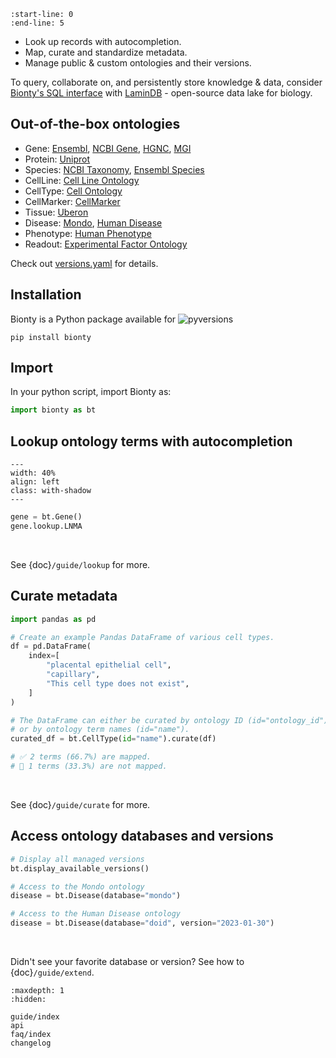 ```{include} ../README.md
:start-line: 0
:end-line: 5
```

- Look up records with autocompletion.
- Map, curate and standardize metadata.
- Manage public & custom ontologies and their versions.

To query, collaborate on, and persistently store knowledge & data, consider [Bionty's SQL interface](https://lamin.ai/docs/lnschema-bionty/) with [LaminDB](https://lamin.ai/docs/) - open-source data lake for biology.

## Out-of-the-box ontologies

- Gene: [Ensembl](https://ensembl.org/), [NCBI Gene](https://www.ncbi.nlm.nih.gov/gene/), [HGNC](https://www.genenames.org/), [MGI](http://www.informatics.jax.org/)
- Protein: [Uniprot](https://www.uniprot.org/)
- Species: [NCBI Taxonomy](https://www.ncbi.nlm.nih.gov/taxonomy/), [Ensembl Species](https://useast.ensembl.org/info/about/species.html)
- CellLine: [Cell Line Ontology](https://github.com/CLO-ontology/CLO)
- CellType: [Cell Ontology](https://obophenotype.github.io/cell-ontology/)
- CellMarker: [CellMarker](http://xteam.xbio.top/CellMarker)
- Tissue: [Uberon](http://obophenotype.github.io/uberon/)
- Disease: [Mondo](https://mondo.monarchinitiative.org/), [Human Disease](https://disease-ontology.org/)
- Phenotype: [Human Phenotype](https://hpo.jax.org/app/)
- Readout: [Experimental Factor Ontology](https://www.ebi.ac.uk/ols/ontologies/efo)

Check out [versions.yaml](https://github.com/laminlabs/bionty/blob/main/bionty/versions/versions.yaml) for details.

## Installation

Bionty is a Python package available for ![pyversions](https://img.shields.io/pypi/pyversions/bionty)

```shell
pip install bionty
```

## Import

In your python script, import Bionty as:

```python
import bionty as bt
```

## Lookup ontology terms with autocompletion

```{figure} /img/gene_lookup.png
---
width: 40%
align: left
class: with-shadow
---
```

```python
gene = bt.Gene()
gene.lookup.LNMA
```

<br>

See {doc}`/guide/lookup` for more.

## Curate metadata

```python
import pandas as pd

# Create an example Pandas DataFrame of various cell types.
df = pd.DataFrame(
    index=[
        "placental epithelial cell",
        "capillary",
        "This cell type does not exist",
    ]
)

# The DataFrame can either be curated by ontology ID (id="ontology_id")
# or by ontology term names (id="name").
curated_df = bt.CellType(id="name").curate(df)

# ✅ 2 terms (66.7%) are mapped.
# 🔶 1 terms (33.3%) are not mapped.
```

<br>

See {doc}`/guide/curate` for more.

## Access ontology databases and versions

```python
# Display all managed versions
bt.display_available_versions()

# Access to the Mondo ontology
disease = bt.Disease(database="mondo")

# Access to the Human Disease ontology
disease = bt.Disease(database="doid", version="2023-01-30")
```

<br>

Didn't see your favorite database or version? See how to {doc}`/guide/extend`.

```{toctree}
:maxdepth: 1
:hidden:

guide/index
api
faq/index
changelog
```
